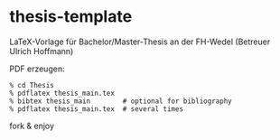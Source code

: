 thesis-template
===============

LaTeX-Vorlage für Bachelor/Master-Thesis an der FH-Wedel
(Betreuer Ulrich Hoffmann)

PDF erzeugen:

    % cd Thesis
    % pdflatex thesis_main.tex
    % bibtex thesis_main        # optional for bibliography
    % pdflatex thesis_main.tex  # several times

fork & enjoy


